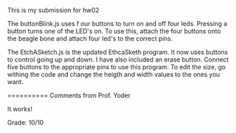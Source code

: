 This is my submission for hw02

The buttonBlink.js uses f our buttons to turn on and off four leds. Pressing a button turns one of the LED's on. To use this, attach the four buttons onto the beagle bone and attach four led's to the correct pins.

The EtchASketch.js is the updated EthcaSketh program. It now uses buttons to control going up and down. I have also included an erase button. Connect five buttons to the appropriate pins to use this program. To edit the size, go withing the code and change the heigth and width values to the ones you want.

==========
Comments from Prof. Yoder

It works!

Grade:  10/10